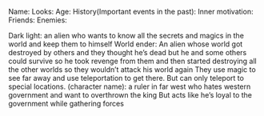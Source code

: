 Name:
Looks:
Age:
History(Important events in the past):
Inner motivation:
Friends:
Enemies:


Dark light: an alien who wants to know all the secrets and magics in the world and keep them to himself
World ender: An alien whose world got destroyed by others and they thought he’s dead but he and some others could survive so he took revenge from them and then started destroying all the other worlds so they wouldn’t attack his world again
They use magic to see far away and use teleportation to get there. But can only teleport to special locations.
(character name): a ruler in far west who hates western government and want to overthrown the king
But acts like he’s loyal to the government while gathering forces


